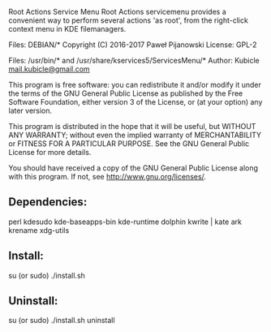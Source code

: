 Root Actions Service Menu
Root Actions servicemenu provides a convenient way to perform several actions 'as root', from the right-click context menu in KDE filemanagers.

Files: DEBIAN/*
Copyright (C) 2016-2017 Paweł Pijanowski
License: GPL-2

Files: /usr/bin/* and /usr/share/kservices5/ServicesMenu/*
Author: Kubicle <mail.kubicle@gmail.com>

This program is free software: you can redistribute it and/or modify
it under the terms of the GNU General Public License as published by
the Free Software Foundation, either version 3 of the License, or
(at your option) any later version.

This program is distributed in the hope that it will be useful,
but WITHOUT ANY WARRANTY; without even the implied warranty of
MERCHANTABILITY or FITNESS FOR A PARTICULAR PURPOSE.  See the
GNU General Public License for more details.

You should have received a copy of the GNU General Public License
along with this program.  If not, see <http://www.gnu.org/licenses/>.

Dependencies:
-------------
perl
kdesudo
kde-baseapps-bin
kde-runtime
dolphin
kwrite | kate
ark
krename
xdg-utils

Install:
-------------
su (or sudo) 
./install.sh

Uninstall:
-------------
su (or sudo)
./install.sh uninstall
